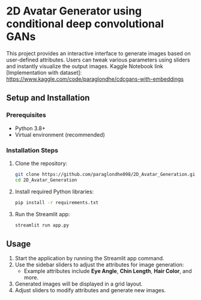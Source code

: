 # 2D Avatar Generator using conditional deep convolutional GANs

This project provides an interactive interface to generate images based on user-defined attributes. Users can tweak various parameters using sliders and instantly visualize the output images.
Kaggle Notebook link [Implementation with dataset]: https://www.kaggle.com/code/paraglondhe/cdcgans-with-embeddings


## Setup and Installation

### Prerequisites
- Python 3.8+
- Virtual environment (recommended)

### Installation Steps
1. Clone the repository:
   ```bash
   git clone https://github.com/paraglondhe098/2D_Avatar_Generation.git
   cd 2D_Avatar_Generation
   ```

2. Install required Python libraries:
   ```bash
   pip install -r requirements.txt
   ```

3. Run the Streamlit app:
   ```bash
   streamlit run app.py
   ```

## Usage

1. Start the application by running the Streamlit app command.
2. Use the sidebar sliders to adjust the attributes for image generation:
   - Example attributes include **Eye Angle**, **Chin Length**, **Hair Color**, and more.
3. Generated images will be displayed in a grid layout.
4. Adjust sliders to modify attributes and generate new images.


